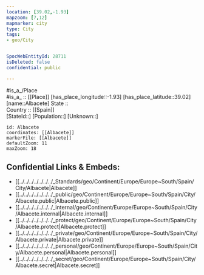 ```yaml
---
location: [39.02,-1.93] 
mapzoom: [7,12] 
mapmarker: city 
type: City
tags:
- geo/City


SpocWebEntityId: 28711
isDeleted: false
confidential: public

---
```

#is_a_/Place  
#is_a_ :: [[Place]] 
[has_place_longitude::-1.93] 
[has_place_latitude::39.02] 
[name::Albacete] 
State ::  
Country :: [[Spain]]  
[StateId::] 
[Population::] 
[Unknown::] 


```leaflet
id: Albacete
coordinates: [[Albacete]] 
markerFile: [[Albacete]] 
defaultZoom: 11 
maxZoom: 18
```


## Confidential Links & Embeds: 
- [[../../../../../../../_Standards/geo/Continent/Europe/Europe~South/Spain/City/Albacete|Albacete]] 
- [[../../../../../../../_public/geo/Continent/Europe/Europe~South/Spain/City/Albacete.public|Albacete.public]] 
- [[../../../../../../../_internal/geo/Continent/Europe/Europe~South/Spain/City/Albacete.internal|Albacete.internal]] 
- [[../../../../../../../_protect/geo/Continent/Europe/Europe~South/Spain/City/Albacete.protect|Albacete.protect]] 
- [[../../../../../../../_private/geo/Continent/Europe/Europe~South/Spain/City/Albacete.private|Albacete.private]] 
- [[../../../../../../../_personal/geo/Continent/Europe/Europe~South/Spain/City/Albacete.personal|Albacete.personal]] 
- [[../../../../../../../_secret/geo/Continent/Europe/Europe~South/Spain/City/Albacete.secret|Albacete.secret]] 
